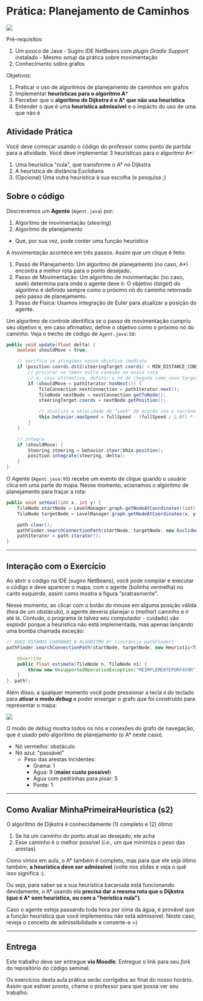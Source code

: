 # Prática: Planejamento de Caminhos

![](images/pathfinding-still.gif)

Pré-requisitos:
  1. Um pouco de Java
    - Sugiro IDE NetBeans com _plugin_ _Gradle Support_ instalado
    - Mesmo _setup_ da prática sobre movimentação
  1. Conhecimento sobre grafos

Objetivos:

1. Praticar o uso de algoritmos de planejamento de caminhos em grafos
1. Implementar **heurísticas para o algoritmo A***
1. Perceber que o **algoritmo de Dijkstra é o A\* que não usa heurística**
1. Entender o que é uma **heurística admissível** e o impacto do uso
  de uma que não é

## Atividade Prática

Você deve começar usando o código do professor como ponto de partida para a
atividade. Você deve implementar 3 heurísticas para o algoritmo A*:

1. Uma heurística "nula", que transforme o A* no Dijkstra
2. A heurística de distância Euclidiana
3. (Opcional) Uma outra heurística à sua escolha (e pesquisa ;)

## Sobre o código

Descrevemos um **Agente** (`Agent.java`) por:

1. Algoritmo de movimentação (_steering_)
1. Algoritmo de planejamento
  - Que, por sua vez, pode conter uma função heurística

A movimentação acontece em três passos. Assim que um clique é feito:

1. Passo de Planejamento: Um algoritmo de planejamento (no caso, A*) encontra
  a melhor rota para o ponto desejado.
1. Passo de Movimentação: Um algoritmo de movimentação (no caso, _seek_)
  determina para onde o agente deve ir. O objetivo (_target_) do algoritmo é
  definido sempre como o próximo nó do caminho retornado pelo passo de
  planejamento.
1. Passo de Física: Usamos integração de Euler para atualizar a posição do
  agente.

Um algoritmo de controle identifica se o passo de movimentação cumpriu
seu objetivo e, em caso afirmativo, define o objetivo como o próximo nó do
caminho. Veja o trecho de código de `Agent.java:58`:

```java
public void update(float delta) {
    boolean shouldMove = true;

    // verifica se atingimos nosso objetivo imediato
    if (position.coords.dst2(steeringTarget.coords) < MIN_DISTANCE_CONSIDERED_ZERO_SQUARED) {
        // procurar se temos outra conexão na nossa rota
        // e, caso afirmativo, definir o nó de chegada como novo target
        if (shouldMove = pathIterator.hasNext()) {
            TileConnection nextConnection = pathIterator.next();
            TileNode nextNode = nextConnection.getToNode();
            steeringTarget.coords = nextNode.getPosition();

            // atualiza a velocidade do "seek" de acordo com o terreno (a conexão)
            this.behavior.maxSpeed = fullSpeed - (fullSpeed / 2.0f) * (nextConnection.getCost() - 1) / (LevelManager.maxCost - 1);
        }
    }

    // integra
    if (shouldMove) {
        Steering steering = behavior.steer(this.position);
        position.integrate(steering, delta);
    }
}
```

O Agente (`Agent.java:95`) recebe um evento de clique quando o usuário clica em
uma parte do mapa. Nesse momento, acionamos o algoritmo de planejamento para
traçar a rota:

```java
public void setGoal(int x, int y) {
    TileNode startNode = LevelManager.graph.getNodeAtCoordinates((int) this.position.coords.x, (int) this.position.coords.y);
    TileNode targetNode = LevelManager.graph.getNodeAtCoordinates(x, y);

    path.clear();
    pathFinder.searchConnectionPath(startNode, targetNode, new EuclideanDistanceHeuristic(), path);
    pathIterator = path.iterator();
}
```

---
## Interação com o Exercício

Ao abrir o código na IDE (sugiro NetBeans), você pode compilar e executar o
código e deve aparecer o mapa, com o agente (bolinha vermelha) no canto
esquerdo, assim como mostra a figura "pratrasmente".

Nesse momento, ao clicar com o botão do mouse em alguma posição válida (fora
de um obstáculo), o agente deveria planejar o (melhor) caminho e ir até lá.
Contudo, o programa (e talvez seu computador - cuidado) vão explodir porque
a heurística não está implementada, mas apenas lançando uma bomba chamada exceção:

```java
// AQUI ESTAMOS CHAMANDO O ALGORITMO A* (instância pathFinder)
pathFinder.searchConnectionPath(startNode, targetNode, new Heuristic<TileNode>() {

    @Override
    public float estimate(TileNode n, TileNode n1) {
        throw new UnsupportedOperationException("MEIMPLEMENTEPORFAVOR");
    }
}, path);
```

Além disso, a qualquer momento você pode pressionar a tecla `d` do teclado
para **ativar o modo _debug_** e poder enxergar o grafo que foi construído
para representar o mapa:

![](images/forest-hills.png)

O modo de _debug_ mostra todos os nós e conexões do grafo de navegação, que
é usado pelo algoritmo de planejamento (o A* neste caso).

- Nó vermelho: obstáculo
- Nó azul: "passável"
  - Peso das arestas incidentes:
    - Grama: 1
    - Água: 9 (**maior custo possível**)
    - Água com pedrinhas para pisar: 5
    - Ponte: 1

---
## Como Avaliar MinhaPrimeiraHeurística (s2)

O algoritmo de Dijkstra é conhecidamente (1) completo e (2) ótimo:
  1. Se há um caminho do ponto atual ao desejado, ele acha
  1. Esse caminho é o melhor possível (_i.e._, um que minimiza o peso
    das arestas)

Como vimos em aula, o A* também é completo, mas para que ele seja ótimo
também, **a heurística deve ser admissível** (volte nos slides e veja o quê
isso significa :).

Ou seja, para saber se a sua heurística bacanuda está funcionando devidamente,
o A* usando ela **precisa dar a mesma rota que o Dijkstra (que é A\* sem
heurística, ou com a "herística nula")**.

Caso o agente esteja passando toda hora por cima da água, é provável que a
função heurística que você implementou não está admissível. Neste caso,
reveja o conceito de admissibilidade e conserte-a =)

---
## Entrega

Este trabalho deve ser entregue **via Moodle**. Entregue o link para seu _fork_
do repositório do código seminal.

Os exercícios desta aula prática serão corrigidos ao final do nosso horário.
Assim que estiver pronto, chame o professor para que possa ver seu trabalho.
